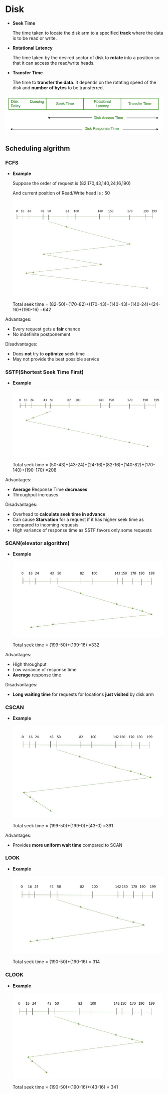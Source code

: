 # Disk

- **Seek Time**
    
    The time taken to locate the disk arm to a specified **track** where the data is to be read or write. 
    
- **Rotational Latency**
    
    The time taken by the desired sector of disk to **rotate** into a position so that it can access the read/write heads. 
    
- **Transfer Time**
    
    The time to **transfer the data**. It depends on the rotating speed of the disk and **number of bytes** to be transferred.
    

![Untitled](time.png)

## Scheduling algrithm

### **FCFS**

- **Example**
    
    Suppose the order of request is (82,170,43,140,24,16,190)
    
    And current position of Read/Write head is : 50
    
    ![Untitled](FCFS.png)
    
    Total seek time = (82-50)+(170-82)+(170-43)+(140-43)+(140-24)+(24-16)+(190-16) =642 
    

Advantages: 

- Every request gets a **fair** chance
- No indefinite postponement

Disadvantages: 

- Does **not** try to **optimize** seek time
- May not provide the best possible service

### **SSTF(Shortest Seek Time First)**

- **Example**
    
    ![Untitled](SSTF.png)
    
    Total seek time = (50-43)+(43-24)+(24-16)+(82-16)+(140-82)+(170-140)+(190-170) =208
    

Advantages: 

- **Average** Response Time **decreases**
- Throughput increases

Disadvantages: 

- Overhead to **calculate seek time in advance**
- Can cause **Starvation** for a request if it has higher seek time as compared to incoming requests
- High variance of response time as SSTF favors only some requests

### **SCAN(elevator algorithm)**

- **Example**
    
    ![Untitled](SCAN.png)
    
    Total seek time = (199-50)+(199-16) =332
    

Advantages: 

- High throughput
- Low variance of response time
- **Average** response time

Disadvantages: 

- **Long waiting time** for requests for locations **just visited** by disk arm

### CSCAN

- **Example**
    
    ![Untitled](CSCAN.png)
    
    Total seek time = (199-50)+(199-0)+(43-0) =391
    

Advantages: 

- Provides **more uniform wait time** compared to SCAN

### LOOK

- **Example**
    
    ![Untitled](LOOK.png)
    
    Total seek time = (190-50)+(190-16) = 314
    

### CLOOK

- **Example**
    
    ![Untitled](CLOOK.png)
    
    Total seek time = (190-50)+(190-16)+(43-16) = 341